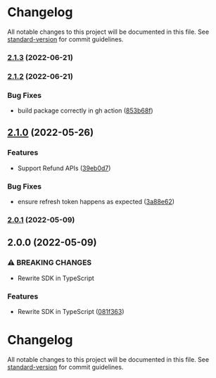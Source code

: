 # Changelog

All notable changes to this project will be documented in this file. See [standard-version](https://github.com/conventional-changelog/standard-version) for commit guidelines.

### [2.1.3](https://github.com/SetuHQ/node-upi-deep-links/compare/v2.1.2...v2.1.3) (2022-06-21)

### [2.1.2](https://github.com/SetuHQ/node-upi-deep-links/compare/v2.1.0...v2.1.2) (2022-06-21)


### Bug Fixes

* build package correctly in gh action ([853b68f](https://github.com/SetuHQ/node-upi-deep-links/commit/853b68fe84c97c2d4825eeef9bad413263cfa232))

## [2.1.0](https://github.com/SetuHQ/node-upi-deep-links/compare/v2.0.0...v2.1.0) (2022-05-26)


### Features

* Support Refund APIs ([39eb0d7](https://github.com/SetuHQ/node-upi-deep-links/commit/39eb0d7818264410b77e1d00cc563ee3aac82b93))


### Bug Fixes

* ensure refresh token happens as expected ([3a88e62](https://github.com/SetuHQ/node-upi-deep-links/commit/3a88e62bb7907c231944b9b7e0e44529d61c292e))

### [2.0.1](https://github.com/SetuHQ/node-upi-deep-links/compare/v2.0.0...v2.0.1) (2022-05-09)

## 2.0.0 (2022-05-09)


### ⚠ BREAKING CHANGES

* Rewrite SDK in TypeScript

### Features

* Rewrite SDK in TypeScript ([081f363](https://github.com/SetuHQ/node-upi-deep-links/commit/081f363a72d4aaba260e20c534f7757fbadac4d9))

# Changelog

All notable changes to this project will be documented in this file. See [standard-version](https://github.com/conventional-changelog/standard-version) for commit guidelines.
